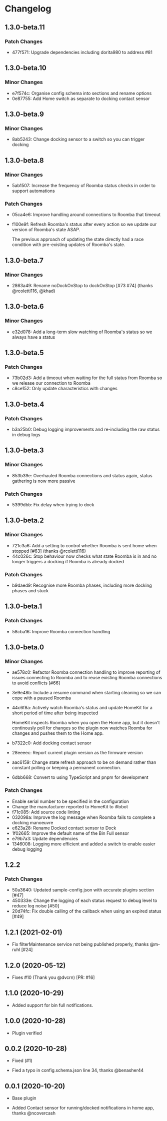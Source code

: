 # Changelog

## 1.3.0-beta.11

### Patch Changes

- 477f571: Upgrade dependencies including dorita980 to address #81

## 1.3.0-beta.10

### Minor Changes

- e7f574c: Organise config schema into sections and rename options
- 0e87755: Add Home switch as separate to docking contact sensor

## 1.3.0-beta.9

### Minor Changes

- 8ab5243: Change docking sensor to a switch so you can trigger docking

## 1.3.0-beta.8

### Minor Changes

- 5ab1507: Increase the frequency of Roomba status checks in order to support automations

### Patch Changes

- 05ca4e6: Improve handling around connections to Roomba that timeout
- f100e9f: Refresh Roomba's status after every action so we update our version of Roomba's state ASAP.

  The previous approach of updating the state directly had a race condition with pre-existing updates of Roomba's state.

## 1.3.0-beta.7

### Minor Changes

- 2863a49: Rename noDockOnStop to dockOnStop [#73 #74] (thanks @rcoletti116, @khad)

## 1.3.0-beta.6

### Minor Changes

- e32d078: Add a long-term slow watching of Roomba's status so we always have a status

## 1.3.0-beta.5

### Patch Changes

- 73b02d3: Add a timeout when waiting for the full status from Roomba so we release our connection to Roomba
- c8ce152: Only update characteristics with changes

## 1.3.0-beta.4

### Patch Changes

- b3a25b0: Debug logging improvements and re-including the raw status in debug logs

## 1.3.0-beta.3

### Minor Changes

- 853b39e: Overhauled Roomba connections and status again, status gathering is now more passive

### Patch Changes

- 5399dbb: Fix delay when trying to dock

## 1.3.0-beta.2

### Minor Changes

- 721c3a6: Add a setting to control whether Roomba is sent home when stopped [#63] (thanks @rcoletti116)
- 44c026c: Stop behaviour now checks what state Roomba is in and no longer triggers a docking if Roomba is already docked

### Patch Changes

- b9daed9: Recognise more Roomba phases, including more docking phases and stuck

## 1.3.0-beta.1

### Patch Changes

- 58cba16: Improve Roomba connection handling

## 1.3.0-beta.0

### Minor Changes

- ae578c0: Refactor Roomba connection handling to improve reporting of issues connecting to Roomba and to reuse
  existing Roomba connections to avoid conflicts [#66]
- 3e9e48b: Include a resume command when starting cleaning so we can cope with a paused Roomba
- 44c6f8a: Actively watch Roomba's status and update HomeKit for a short period of time after being inspected

  HomeKit inspects Roomba when you open the Home app, but it doesn't continously poll for changes
  so the plugin now watches Roomba for changes and pushes them to the Home app.

- b7322c0: Add docking contact sensor
- 28eeeec: Report current plugin version as the firmware version
- aac6159: Change state refresh approach to be on demand rather than constant polling
  or keeping a permanent connection.
- 6dbb668: Convert to using TypeScript and pnpm for development

### Patch Changes

- Enable serial number to be specified in the configuration
- Change the manufacturer reported to HomeKit to iRobot
- f71c085: Add source code linting
- 032098a: Improve the log message when Roomba fails to complete a docking manoeuvre
- e623a28: Rename Docked contact sensor to Dock
- 1f02665: Improve the default name of the Bin Full sensor
- e79b7a3: Update dependencies
- 1346008: Logging more efficient and added a switch to enable easier debug logging

## 1.2.2

### Patch Changes

- 50a3640: Updated sample-config.json with accurate plugins section [#47]
- 450333e: Change the logging of each status request to debug level to reduce log noise [#50]
- 20d74fc: Fix double calling of the callback when using an expired status [#49]

## 1.2.1 (2021-02-01)

- Fix filterMaintenance service not being published properly, thanks @m-ruhl [#24]

## 1.2.0 (2020-05-12)

- Fixes #10 (Thank you @dvcrn) [PR: #16]

## 1.1.0 (2020-10-29)

- Added support for bin full notifications.

## 1.0.0 (2020-10-28)

- Plugin verified

## 0.0.2 (2020-10-28)

- Fixed (#1)

- Fied a typo in config.schema.json line 34, thanks @benasher44

## 0.0.1 (2020-10-20)

- Base plugin

- Added Contact sensor for running/docked notifications in home app, thanks @ncovercash
